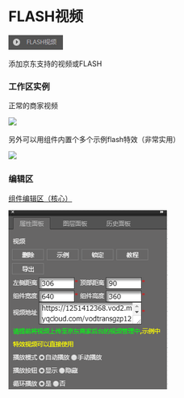 # FLASH视频

![](/assets/wwqq_19.jpg)

添加京东支持的视频或FLASH

### 工作区实例

正常的商家视频

![](http://img10.360buyimg.com/cms/jfs/t16672/65/278490240/1465783/414959c6/5a684039N29340b4f.gif)

另外可以用组件内置个多个示例flash特效（非常实用）

![](http://img14.360buyimg.com/cms/jfs/t17038/131/244125030/205489/3493d543/5a684185N18167d27.gif)

### 编辑区

[组件编辑区（核心）](/chapter1/gong-ju-jie-mian/zu-jian-bian-ji-qu-ff08-he-xin-ff09.md)

![](/assets/QQ19-2.png)


